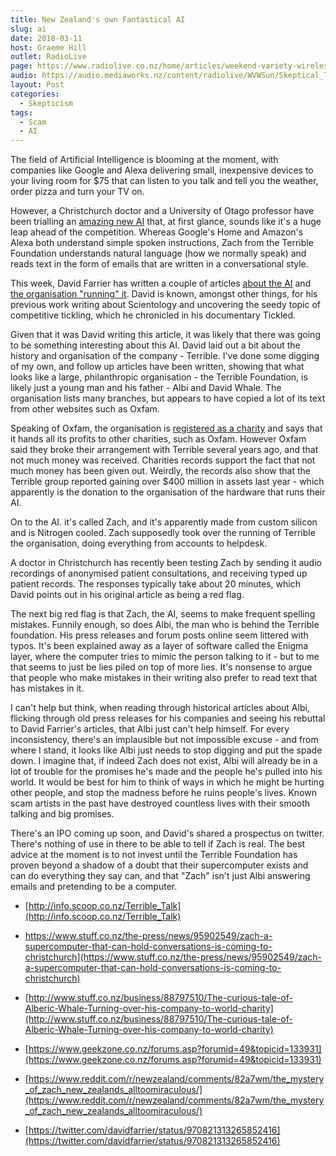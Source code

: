 ```yaml
---
title: New Zealand's own Fantastical AI
slug: ai
date: 2018-03-11
host: Graeme Hill
outlet: RadioLive
page: https://www.radiolive.co.nz/home/articles/weekend-variety-wireless/2018/03/skeptical-thoughts--artificial-intelligence.html
audio: https://audio.mediaworks.nz/content/radiolive/WVWSun/Skeptical_Thoughts_11_03_18.mp3
layout: Post
categories:
  - Skepticism
tags:
  - Scam
  - AI
---
```


The field of Artificial Intelligence is blooming at the moment, with companies like Google and Alexa delivering small, inexpensive devices to your living room for $75 that can listen to you talk and tell you the weather, order pizza and turn your TV on.

<!-- more -->

However, a Christchurch doctor and a University of Otago professor have been trialling an [amazing new AI](https://www.stuff.co.nz/national/102062565/hunting-the-whale-a-supercomputer-inventors-dubious-trail) that, at first glance, sounds like it's a huge leap ahead of the competition. Whereas Google's Home and Amazon's Alexa both understand simple spoken instructions, Zach from the Terrible Foundation understands natural language (how we normally speak) and reads text in the form of emails that are written in a conversational style.

This week, David Farrier has written a couple of articles [about the AI](https://thespinoff.co.nz/the-best-of/06-03-2018/the-mystery-of-zach-new-zealands-all-too-miraculous-medical-ai/) and [the organisation "running" it](https://thespinoff.co.nz/the-best-of/09-03-2018/the-mystery-of-zach-the-miracle-ai-continued-it-all-just-gets-terribler/). David is known, amongst other things, for his previous work writing about Scientology and uncovering the seedy topic of competitive tickling, which he chronicled in his documentary Tickled.

Given that it was David writing this article, it was likely that there was going to be something interesting about this AI. David laid out a bit about the history and organisation of the company - Terrible. I've done some digging of my own, and follow up articles have been written, showing that what looks like a large, philanthropic organisation - the Terrible Foundation, is likely just a young man and his father - Albi and David Whale. The organisation lists many branches, but appears to have copied a lot of its text from other websites such as Oxfam.

Speaking of Oxfam, the organisation is [registered as a charity](http://www.stuff.co.nz/business/88797510/The-curious-tale-of-Alberic-Whale-Turning-over-his-company-to-world-charity) and says that it hands all its profits to other charities, such as Oxfam. However Oxfam said they broke their arrangement with Terrible several years ago, and that not much money was received. Charities records support the fact that not much money has been given out. Weirdly, the records also show that the Terrible group reported gaining over $400 million in assets last year - which apparently is the donation to the organisation of the hardware that runs their AI.

On to the AI. it's called Zach, and it's apparently made from custom silicon and is Nitrogen cooled. Zach supposedly took over the running of Terrible the organisation, doing everything from accounts to helpdesk.

A doctor in Christchurch has recently been testing Zach by sending it audio recordings of anonymised patient consultations, and receiving typed up patient records. The responses typically take about 20 minutes, which David points out in his original article as being a red flag.

The next big red flag is that Zach, the AI, seems to make frequent spelling mistakes. Funnily enough, so does Albi, the man who is behind the Terrible foundation. His press releases and forum posts online seem littered with typos. It's been explained away as a layer of software called the Enigma layer, where the computer tries to mimic the person talking to it - but to me that seems to just be lies piled on top of more lies. It's nonsense to argue that people who make mistakes in their writing also prefer to read text that has mistakes in it.

I can't help but think, when reading through historical articles about Albi, flicking through old press releases for his companies and seeing his rebuttal to David Farrier's articles, that Albi just can't help himself. For every inconsistency, there's an implausible but not impossible excuse - and from where I stand, it looks like Albi just needs to stop digging and put the spade down. I imagine that, if indeed Zach does not exist, Albi will already be in a lot of trouble for the promises he's made and the people he's pulled into his world. It would be best for him to think of ways in which he might be hurting other people, and stop the madness before he ruins people's lives. Known scam artists in the past have destroyed countless lives with their smooth talking and big promises.

There's an IPO coming up soon, and David's shared a prospectus on twitter. There's nothing of use in there to be able to tell if Zach is real. The best advice at the moment is to not invest until the Terrible Foundation has proven beyond a shadow of a doubt that their supercomputer exists and can do everything they say can, and that "Zach" isn't just Albi answering emails and pretending to be a computer.

- [http://info.scoop.co.nz/Terrible_Talk](http://info.scoop.co.nz/Terrible_Talk)

- https://www.stuff.co.nz/the-press/news/95902549/zach-a-supercomputer-that-can-hold-conversations-is-coming-to-christchurch](https://www.stuff.co.nz/the-press/news/95902549/zach-a-supercomputer-that-can-hold-conversations-is-coming-to-christchurch)
- [http://www.stuff.co.nz/business/88797510/The-curious-tale-of-Alberic-Whale-Turning-over-his-company-to-world-charity](http://www.stuff.co.nz/business/88797510/The-curious-tale-of-Alberic-Whale-Turning-over-his-company-to-world-charity)
- [https://www.geekzone.co.nz/forums.asp?forumid=49&topicid=133931](https://www.geekzone.co.nz/forums.asp?forumid=49&topicid=133931)
- [https://www.reddit.com/r/newzealand/comments/82a7wm/the_mystery_of_zach_new_zealands_alltoomiraculous/](https://www.reddit.com/r/newzealand/comments/82a7wm/the_mystery_of_zach_new_zealands_alltoomiraculous/)
- [https://twitter.com/davidfarrier/status/970821313265852416](https://twitter.com/davidfarrier/status/970821313265852416)
